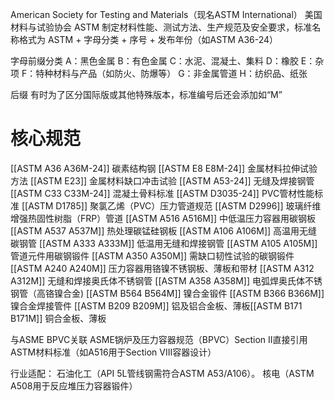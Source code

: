American Society for Testing and Materials（现名ASTM International）
美国材料与试验协会
ASTM 制定材料性能、测试方法、生产规范及安全要求，标准名称格式为 ​​ASTM + 字母分类 + 序号 + 发布年份​​（如ASTM A36-24）

字母前缀分类
A：黑色金属
B：有色金属
C：水泥、混凝土、集料
D：橡胶
E：杂项
F：特种材料与产品（如防火、防爆等）
G：非金属管道
H：纺织品、纸张

后缀
有时为了区分国际版或其他特殊版本，标准编号后还会添加如“M”

# 核心规范
[[ASTM A36 A36M-24]] 碳素结构钢
[[ASTM E8 E8M-24]] 金属材料拉伸试验方法
[[ASTM E23]] 金属材料缺口冲击试验
[[ASTM A53-24]] 无缝及焊接钢管
[[ASTM C33 C33M-24]] 混凝土骨料标准
[[ASTM D3035-24]] PVC管材性能标准
[[ASTM D1785]] 聚氯乙烯（PVC）压力管道规范
[[ASTM D2996]] 玻璃纤维增强热固性树脂（FRP）管道
[[ASTM A516 A516M]] 中低温压力容器用碳钢板
[[ASTM A537 A537M]] 热处理碳锰硅钢板
[[ASTM A106 A106M]] 高温用无缝碳钢管
[[ASTM A333 A333M]] 低温用无缝和焊接钢管
[[ASTM A105 A105M]] 管道元件用碳钢锻件
[[​​ASTM A350 A350M]] 需缺口韧性试验的碳钢锻件
[[ASTM A240 A240M]] 压力容器用铬镍不锈钢板、薄板和带材
[[ASTM A312 A312M]] 无缝和焊接奥氏体不锈钢管
[[ASTM A358 A358M]] 电弧焊奥氏体不锈钢管（高铬镍合金)
[[ASTM B564 B564M]] 镍合金锻件
[[ASTM B366 B366M]] 镍合金焊接管件
[[ASTM B209 B209M]] 铝及铝合金板、薄板
​[[ASTM B171 B171M]] 铜合金板、薄板

与ASME BPVC关联
ASME锅炉及压力容器规范（BPVC）​​Section II​​ 直接引用ASTM材料标准（如A516用于Section VIII容器设计）

行业适配​​：
石油化工（API 5L管线钢需符合ASTM A53/A106）。
核电（ASTM A508用于反应堆压力容器锻件）









